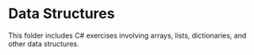 # Data Structures
This folder includes C# exercises involving arrays, lists, dictionaries, and other data structures.
